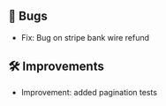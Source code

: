 ## 🐛 Bugs

- Fix: Bug on stripe bank wire refund


## 🛠️ Improvements

- Improvement: added pagination tests